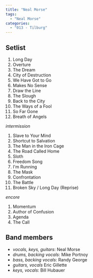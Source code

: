 ```yaml
---
title: "Neal Morse"
tags:
  - "Neal Morse"
categories:
  - "013 - Tilburg"
---
```

Setlist
-------
1. Long Day
1. Overture
1. The Dream
1. City of Destruction
1. We Have Got to Go
1. Makes No Sense
1. Draw the Line
1. The Slough
1. Back to the City
1. The Ways of a Fool
1. So Far Gone
1. Breath of Angels

_intermission_

1. Slave to Your Mind
1. Shortcut to Salvation
1. The Man in the Iron Cage
1. The Road Called Home
1. Sloth
1. Freedom Song
1. I'm Running
1. The Mask
1. Confrontation
1. The Battle
1. Broken Sky / Long Day (Reprise)

_encore_

1. Momentum
1. Author of Confusion
1. Agenda
1. The Call

Band members
------------
* _vocals, keys, guitars_: Neal Morse
* _drums, backing vocals_: Mike Portnoy
* _bass, backing vocals_: Randy George
* _guitars, vocals_ Eric Gillette
* _keys, vocals_: Bill Hubauer

